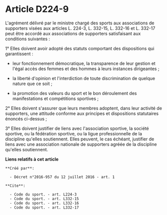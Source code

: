 # Article D224-9

L'agrément délivré par le ministre chargé des sports aux associations de supporters visées aux articles L. 224-3, L. 332-15,
L. 332-16 et L. 332-17 peut être accordé aux associations de supporters satisfaisant aux conditions suivantes : 

1° Elles doivent avoir adopté des statuts comportant des dispositions qui garantissent :

- leur fonctionnement démocratique, la transparence de leur gestion et l'égal accès des femmes et des hommes à leurs
instances dirigeantes ;

- la liberté d'opinion et l'interdiction de toute discrimination de quelque nature que ce soit ;

- la promotion des valeurs du sport et le bon déroulement des manifestations et compétitions sportives ; 

2° Elles doivent s'assurer que leurs membres adoptent, dans leur activité de supporters, une attitude conforme aux principes
et dispositions statutaires énoncés ci-dessus ; 

3° Elles doivent justifier de liens avec l'association sportive, la société sportive, ou la fédération sportive, ou la ligue
professionnelle de la discipline qu'elles soutiennent. Elles peuvent, le cas échéant, justifier de liens avec une association
nationale de supporters agréée de la discipline qu'elles soutiennent.

**Liens relatifs à cet article**

	**Créé par**:

	  - Décret n°2016-957 du 12 juillet 2016 - art. 1

	**Cite**:

	  - Code du sport. - art. L224-3
	  - Code du sport. - art. L332-15
	  - Code du sport. - art. L332-16
	  - Code du sport. - art. L332-17
